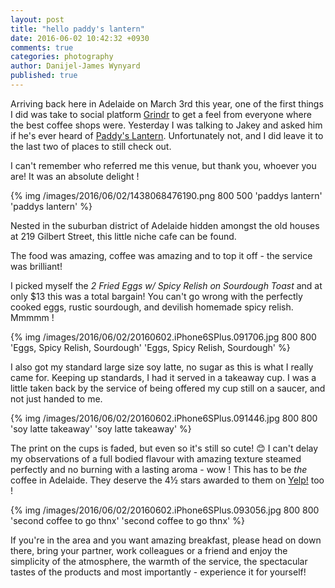 ```yaml
---
layout: post
title: "hello paddy's lantern"
date: 2016-06-02 10:42:32 +0930
comments: true
categories: photography
author: Danijel-James Wynyard
published: true
---
```

Arriving back here in Adelaide on March 3rd this year, one of the first things I did was take to social platform [Grindr](http://www.grindr.com) to get a feel from everyone where the best coffee shops were. Yesterday I was talking to Jakey and asked him if he's ever heard of [Paddy's Lantern](http://paddyslantern.com.au). Unfortunately not, and I did leave it to the last two of places to still check out.

I can't remember who referred me this venue, but thank you, whoever you are! It was an absolute delight !

{% img /images/2016/06/02/1438068476190.png 800 500 'paddys lantern' 'paddys lantern' %}

Nested in the suburban district of Adelaide hidden amongst the old houses at 219 Gilbert Street, this little niche cafe can be found.

The food was amazing, coffee was amazing and to top it off - the service was brilliant!

I picked myself the _2 Fried Eggs w/ Spicy Relish on Sourdough Toast_ and at only $13 this was a total bargain! You can't go wrong with the perfectly cooked eggs, rustic sourdough, and devilish homemade spicy relish. Mmmmm !

{% img /images/2016/06/02/20160602.iPhone6SPlus.091706.jpg 800 800 'Eggs, Spicy Relish, Sourdough' 'Eggs, Spicy Relish, Sourdough' %}

I also got my standard large size soy latte, no sugar as this is what I really came for. Keeping up standards, I had it served in a takeaway cup. I was a little taken back by the service of being offered my cup still on a saucer, and not just handed to me.

{% img /images/2016/06/02/20160602.iPhone6SPlus.091446.jpg 800 800 'soy latte takeaway' 'soy latte takeaway' %}

The print on the cups is faded, but even so it's still so cute! 😊 I can't delay my observations of a full bodied flavour with amazing texture steamed perfectly and no burning with a lasting aroma - wow ! This has to be _the_ coffee in Adelaide. They deserve the 4&frac12; stars awarded to them on [Yelp!](http://www.yelp.com.au/biz/paddys-lantern-adelaide) too !

{% img /images/2016/06/02/20160602.iPhone6SPlus.093056.jpg 800 800 'second coffee to go thnx' 'second coffee to go thnx' %}

If you're in the area and you want amazing breakfast, please head on down there, bring your partner, work colleagues or a friend and enjoy the simplicity of the atmosphere, the warmth of the service, the spectacular tastes of the products and most importantly - experience it for yourself!
